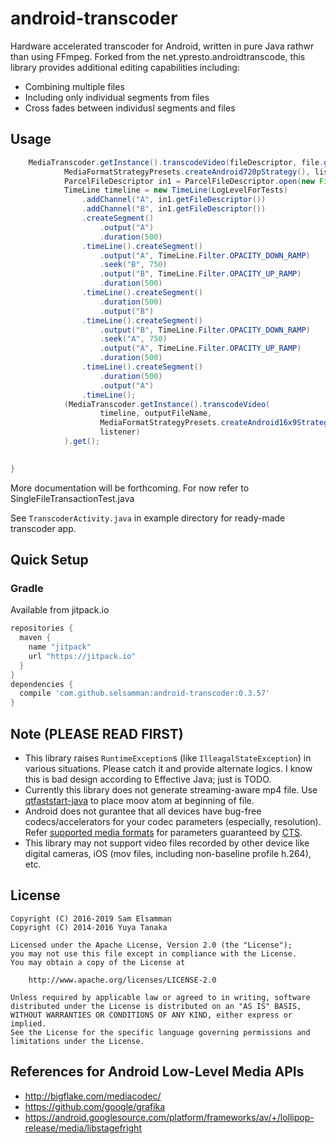 android-transcoder
=================

Hardware accelerated transcoder for Android, written in pure Java rathwr than using FFmpeg.
 Forked from the net.ypresto.androidtranscode,
 this library provides additional editing capabilities including:

 * Combining multiple files
 * Including only individual segments from files
 * Cross fades between individusl segments and files


## Usage

```java
    MediaTranscoder.getInstance().transcodeVideo(fileDescriptor, file.getAbsolutePath(),
            MediaFormatStrategyPresets.createAndroid720pStrategy(), listener); // or createAndroid720pStrategy([your bitrate here])
            ParcelFileDescriptor in1 = ParcelFileDescriptor.open(new File(inputFileName1), ParcelFileDescriptor.MODE_READ_ONLY);
            TimeLine timeline = new TimeLine(LogLevelForTests)
                .addChannel("A", in1.getFileDescriptor())
                .addChannel("B", in1.getFileDescriptor())
                .createSegment()
                    .output("A")
                    .duration(500)
                .timeLine().createSegment()
                    .output("A", TimeLine.Filter.OPACITY_DOWN_RAMP)
                    .seek("B", 750)
                    .output("B", TimeLine.Filter.OPACITY_UP_RAMP)
                    .duration(500)
                .timeLine().createSegment()
                    .duration(500)
                    .output("B")
                .timeLine().createSegment()
                    .output("B", TimeLine.Filter.OPACITY_DOWN_RAMP)
                    .seek("A", 750)
                    .output("A", TimeLine.Filter.OPACITY_UP_RAMP)
                    .duration(500)
                .timeLine().createSegment()
                    .duration(500)
                    .output("A")
                .timeLine();
            (MediaTranscoder.getInstance().transcodeVideo(
                    timeline, outputFileName,
                    MediaFormatStrategyPresets.createAndroid16x9Strategy720P(Android16By9FormatStrategy.AUDIO_BITRATE_AS_IS, Android16By9FormatStrategy.AUDIO_CHANNELS_AS_IS),
                    listener)
            ).get();
  

}
```

More documentation will be forthcoming.  For now refer to SingleFileTransactionTest.java

See `TranscoderActivity.java` in example directory for ready-made transcoder app.

## Quick Setup

### Gradle

Available from jitpack.io

```groovy
repositories {
  maven {
    name "jitpack"
    url "https://jitpack.io"
  }
}
dependencies {
  compile 'com.github.selsamman:android-transcoder:0.3.57'
}
```

## Note (PLEASE READ FIRST)

- This library raises `RuntimeException`s (like `IlleagalStateException`) in various situations. Please catch it and provide alternate logics. I know this is bad design according to Effective Java; just is TODO.
- Currently this library does not generate streaming-aware mp4 file.
Use [qtfaststart-java](https://github.com/ypresto/qtfaststart-java) to place moov atom at beginning of file.
- Android does not gurantee that all devices have bug-free codecs/accelerators for your codec parameters (especially, resolution). Refer [supported media formats](http://developer.android.com/guide/appendix/media-formats.html) for parameters guaranteed by [CTS](https://source.android.com/compatibility/cts-intro.html).
- This library may not support video files recorded by other device like digital cameras, iOS (mov files, including non-baseline profile h.264), etc.

## License

```
Copyright (C) 2016-2019 Sam Elsamman
Copyright (C) 2014-2016 Yuya Tanaka

Licensed under the Apache License, Version 2.0 (the "License");
you may not use this file except in compliance with the License.
You may obtain a copy of the License at

    http://www.apache.org/licenses/LICENSE-2.0

Unless required by applicable law or agreed to in writing, software
distributed under the License is distributed on an "AS IS" BASIS,
WITHOUT WARRANTIES OR CONDITIONS OF ANY KIND, either express or implied.
See the License for the specific language governing permissions and
limitations under the License.
```

## References for Android Low-Level Media APIs

- http://bigflake.com/mediacodec/
- https://github.com/google/grafika
- https://android.googlesource.com/platform/frameworks/av/+/lollipop-release/media/libstagefright
